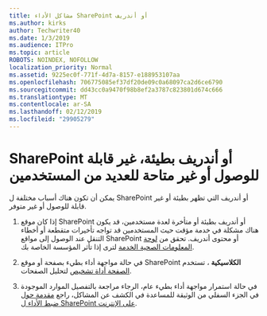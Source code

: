 ```yaml
---
title: مشاكل الأداء SharePoint أو أندريف
ms.author: kirks
author: Techwriter40
ms.date: 1/3/2019
ms.audience: ITPro
ms.topic: article
ROBOTS: NOINDEX, NOFOLLOW
localization_priority: Normal
ms.assetid: 9225ec0f-771f-4d7a-8157-e188953107aa
ms.openlocfilehash: 706775085ef37df20de09c0a68097ca2d6ce6790
ms.sourcegitcommit: dd43cc0a9470f98b8ef2a3787c823801d674c666
ms.translationtype: MT
ms.contentlocale: ar-SA
ms.lasthandoff: 02/12/2019
ms.locfileid: "29905279"
---
```

# <a name="sharepoint-or-onedrive-slow-inaccessible-or-unavailable-for-multiple-users"></a>SharePoint أو أندريف بطيئة، غير قابلة للوصول أو غير متاحة للعديد من المستخدمين

يمكن أن تكون هناك أسباب مختلفة ل SharePoint أو أندريف التي تظهر بطيئة أو غير قابلة للوصول أو غير متوفر. 
  
1. إذا كان موقع SharePoint أو أندريف بطيئة أو متأخرة لعدة مستخدمين، قد يكون هناك مشكلة في خدمة مؤقت حيث المستخدمين قد تواجه تأخيرات متقطعة أو أخطاء التنقل عند الوصول إلى مواقع SharePoint أو محتوى أندريف. تحقق من [لوحة المعلومات الصحية الخدمة](https://admin.microsoft.com/AdminPortal/Home#/servicehealth) لترى إذا تأثر المؤسسة الخاصة بك. 
  
2. في حالة مواجهة أداء بطيء بصفحة أو موقع SharePoint **الكلاسيكية** ، تستخدم [الصفحة أداة تشخيص](https://aka.ms/perftool) لتحليل الصفحات. 
  
3. في حالة استمرار مواجهة أداء بطيء عام، الرجاء مراجعة بالتفصيل الموارد الموجودة في الجزء السفلي من الوثيقة للمساعدة في الكشف عن المشاكل، راجع [مقدمة حول ضبط الأداء ل SharePoint على الإنترنت](https://go.microsoft.com/fwlink/?linkid=2024334).
  

